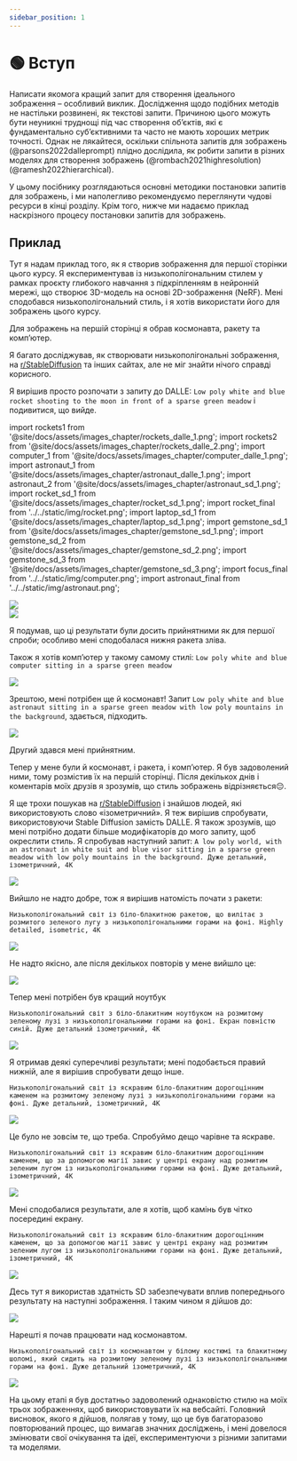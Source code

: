 ```yaml
---
sidebar_position: 1
---
```


# 🟢 Вступ

Написати якомога кращий запит для створення ідеального зображення – особливий виклик. Дослідження щодо подібних методів не настільки розвинені, як текстові запити. Причиною цього можуть бути неуникні труднощі під час створення об’єктів, які є фундаментально суб’єктивними та часто не мають хороших метрик точності. Однак не лякайтеся, оскільки спільнота запитів для зображень (@parsons2022dalleprompt) плідно дослідила, як робити запити в різних моделях для створення зображень (@rombach2021highresolution) (@ramesh2022hierarchical).

У цьому посібнику розглядаються основні методики постановки запитів для зображень, і ми наполегливо рекомендуємо переглянути чудові ресурси в кінці розділу. Крім того, нижче ми надаємо приклад наскрізного процесу постановки запитів для зображень.


## Приклад

Тут я надам приклад того, як я створив зображення для першої сторінки цього курсу. Я експериментував із низькополігональним стилем у рамках проєкту глибокого навчання з підкріпленням в нейронній мережі, що створює 3D-модель на основі 2D-зображення (NeRF). Мені сподобався низькополігональний стиль, і я хотів використати його для зображень цього курсу.

Для зображень на першій сторінці я обрав космонавта, ракету та комп’ютер.

Я багато досліджував, як створювати низькополігональні зображення, на [r/StableDiffusion](https://www.reddit.com/r/StableDiffusion/) та інших сайтах, але не міг знайти нічого справді корисного.

Я вирішив просто розпочати з запиту до DALLE: `Low poly white and blue rocket shooting to the moon in front of a sparse green meadow` і подивитися, що вийде.

import rockets1 from '@site/docs/assets/images_chapter/rockets_dalle_1.png';
import rockets2 from '@site/docs/assets/images_chapter/rockets_dalle_2.png';
import computer_1 from '@site/docs/assets/images_chapter/computer_dalle_1.png';
import astronaut_1 from '@site/docs/assets/images_chapter/astronaut_dalle_1.png';
import astronaut_2 from '@site/docs/assets/images_chapter/astronaut_sd_1.png';
import rocket_sd_1 from '@site/docs/assets/images_chapter/rocket_sd_1.png';
import rocket_final from '../../static/img/rocket.png';
import laptop_sd_1 from '@site/docs/assets/images_chapter/laptop_sd_1.png';
import gemstone_sd_1 from '@site/docs/assets/images_chapter/gemstone_sd_1.png';
import gemstone_sd_2 from '@site/docs/assets/images_chapter/gemstone_sd_2.png';
import gemstone_sd_3 from '@site/docs/assets/images_chapter/gemstone_sd_3.png';
import focus_final from '../../static/img/computer.png';
import astronaut_final from '../../static/img/astronaut.png';

<div style={{textAlign: 'center'}}>
  <img src={rockets1} style={{width: "750px"}} />
</div>

<div style={{textAlign: 'center'}}>
  <img src={rockets2} style={{width: "750px"}} />
</div>

Я подумав, що ці результати були досить прийнятними як для першої спроби; особливо мені сподобалася нижня ракета зліва.

Також я хотів комп’ютер у такому самому стилі: `Low poly white and blue computer sitting in a sparse green meadow`

<div style={{textAlign: 'center'}}>
  <img src={computer_1} style={{width: "750px"}} />
</div>

Зрештою, мені потрібен ще й космонавт! Запит `Low poly white and blue astronaut sitting in a sparse green meadow with low poly mountains in the background`, здається, підходить.

<div style={{textAlign: 'center'}}>
  <img src={astronaut_1} style={{width: "750px"}} />
</div>

Другий здався мені прийнятним.

Тепер у мене були й космонавт, і ракета, і комп’ютер. Я був задоволений ними, тому розмістив їх на першій сторінці. Після декількох днів і коментарів моїх друзів я зрозумів, що стиль зображень відрізняється😔.


Я ще трохи пошукав на [r/StableDiffusion](https://www.reddit.com/r/StableDiffusion/) і знайшов людей, які використовують слово «ізометричний». Я теж вирішив спробувати, використовуючи Stable Diffusion замість DALLE. Я також зрозумів, що мені потрібно додати більше модифікаторів до мого запиту, щоб окреслити стиль. Я спробував наступний запит: `A low poly world, with an astronaut in white suit and blue visor sitting in a sparse green meadow with low poly mountains in the background. Дуже детальний, ізометричний, 4K`

<div style={{textAlign: 'center'}}>
  <img src={astronaut_2} style={{width: "250px"}} />
</div>

Вийшло не надто добре, тож я вирішив натомість почати з ракети:

`Низькополігональний світ із біло-блакитною ракетою, що вилітає з розмитого зеленого лугу з низькополігональними горами на фоні. Highly detailed, isometric, 4K`

<div style={{textAlign: 'center'}}>
  <img src={rocket_sd_1} style={{width: "250px"}} />
</div>

Не надто якісно, але після декількох повторів у мене вийшло це: 

<div style={{textAlign: 'center'}}>
  <img src={rocket_final} style={{width: "250px"}} />
</div>

Тепер мені потрібен був кращий ноутбук

`Низькополігональний світ з біло-блакитним ноутбуком на розмитому зеленому лузі з низькополігональними горами на фоні. Екран повністю синій. Дуже детальний ізометричний, 4K`

<div style={{textAlign: 'center'}}>
  <img src={laptop_sd_1} style={{width: "250px"}} />
</div>

Я отримав деякі суперечливі результати; мені подобається правий нижній, але я вирішив спробувати дещо інше.

`Низькополігональний світ із яскравим біло-блакитним дорогоцінним каменем на розмитому зеленому лузі з низькополігональними горами на фоні. Дуже детальний, ізометричний, 4K`

<div style={{textAlign: 'center'}}>
  <img src={gemstone_sd_1} style={{width: "250px"}} />
</div>

Це було не зовсім те, що треба. Спробуймо дещо чарівне та яскраве.

`Низькополігональний світ із яскравим біло-блакитним дорогоцінним каменем, що за допомогою магії завис у центрі екрану над розмитим зеленим лугом із низькополігональними горами на фоні. Дуже детальний, ізометричний, 4K`

<div style={{textAlign: 'center'}}>
  <img src={gemstone_sd_2} style={{width: "250px"}} />
</div>

Мені сподобалися результати, але я хотів, щоб камінь був чітко посередині екрану.

`Низькополігональний світ із яскравим біло-блакитним дорогоцінним каменем, що за допомогою магії завис у центрі екрану над розмитим зеленим лугом із низькополігональними горами на фоні. Дуже детальний, ізометричний, 4K`

<div style={{textAlign: 'center'}}>
  <img src={gemstone_sd_3} style={{width: "250px"}} />
</div>

Десь тут я використав здатність SD забезпечувати вплив попереднього результату на наступні зображення. І таким чином я дійшов до:

<div style={{textAlign: 'center'}}>
  <img src={focus_final} style={{width: "250px"}} />
</div>

Нарешті я почав працювати над космонавтом.

`Низькополігональний світ із космонавтом у білому костюмі та блакитному шоломі, який сидить на розмитому зеленому лузі із низькополігональними горами на фоні. Дуже детальний ізометричний, 4K`

<div style={{textAlign: 'center'}}>
  <img src={astronaut_final} style={{width: "250px"}} />
</div>

На цьому етапі я був достатньо задоволений однаковістю стилю на моїх трьох зображеннях, щоб використовувати їх на вебсайті. Головний висновок, якого я дійшов, полягав у тому, що це був багаторазово повторюваний процес, що вимагав значних досліджень, і мені довелося змінювати свої очікування та ідеї, експериментуючи з різними запитами та моделями.